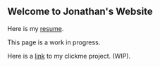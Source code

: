 ## Welcome to Jonathan's Website

Here is my [resume](Jonathan_Wu_Resume.pdf).

This page is a work in progress.

Here is a [link](jonathan-wu-clickme.herokuapp.com) to my clickme project. (WIP).

